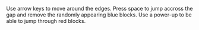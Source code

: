 Use arrow keys to move around the edges.  Press space to jump accross the gap and remove the randomly appearing blue blocks.  Use a power-up to be able to jump through red blocks.

